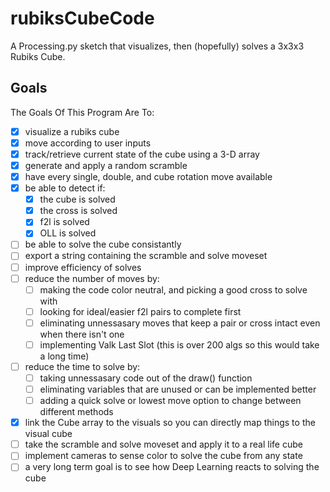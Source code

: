 # rubiksCubeCode

A Processing.py sketch that visualizes, then (hopefully) solves a 3x3x3 Rubiks Cube.

## Goals

The Goals Of This Program Are To:

- [X] visualize a rubiks cube
- [X] move according to user inputs
- [X] track/retrieve current state of the cube using a 3-D array
- [X] generate and apply a random scramble
- [X] have every single, double, and cube rotation move available 
- [X] be able to detect if:
    - [X] the cube is solved
    - [X] the cross is solved
    - [X] f2l is solved
    - [X] OLL is solved
- [ ] be able to solve the cube consistantly
- [ ] export a string containing the scramble and solve moveset
- [ ] improve efficiency of solves
- [ ] reduce the number of moves by:
    - [ ] making the code color neutral, and picking a good cross to solve with
    - [ ] looking for ideal/easier f2l pairs to complete first
    - [ ] eliminating unnessasary moves that keep a pair or cross intact even when there isn't one
    - [ ] implementing Valk Last Slot (this is over 200 algs so this would take a long time)
- [ ] reduce the time to solve by:
    - [ ] taking unnessasary code out of the draw() function
    - [ ] eliminating variables that are unused or can be implemented better
    - [ ] adding a quick solve or lowest move option to change between different methods
- [X] link the Cube array to the visuals so you can directly map things to the visual cube
- [ ] take the scramble and solve moveset and apply it to a real life cube
- [ ] implement cameras to sense color to solve the cube from any state
- [ ] a very long term goal is to see how Deep Learning reacts to solving the cube
